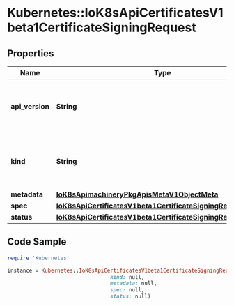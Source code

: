 # Kubernetes::IoK8sApiCertificatesV1beta1CertificateSigningRequest

## Properties

Name | Type | Description | Notes
------------ | ------------- | ------------- | -------------
**api_version** | **String** | APIVersion defines the versioned schema of this representation of an object. Servers should convert recognized schemas to the latest internal value, and may reject unrecognized values. More info: https://git.k8s.io/community/contributors/devel/sig-architecture/api-conventions.md#resources | [optional] 
**kind** | **String** | Kind is a string value representing the REST resource this object represents. Servers may infer this from the endpoint the client submits requests to. Cannot be updated. In CamelCase. More info: https://git.k8s.io/community/contributors/devel/sig-architecture/api-conventions.md#types-kinds | [optional] 
**metadata** | [**IoK8sApimachineryPkgApisMetaV1ObjectMeta**](IoK8sApimachineryPkgApisMetaV1ObjectMeta.md) |  | [optional] 
**spec** | [**IoK8sApiCertificatesV1beta1CertificateSigningRequestSpec**](IoK8sApiCertificatesV1beta1CertificateSigningRequestSpec.md) |  | [optional] 
**status** | [**IoK8sApiCertificatesV1beta1CertificateSigningRequestStatus**](IoK8sApiCertificatesV1beta1CertificateSigningRequestStatus.md) |  | [optional] 

## Code Sample

```ruby
require 'Kubernetes'

instance = Kubernetes::IoK8sApiCertificatesV1beta1CertificateSigningRequest.new(api_version: null,
                                 kind: null,
                                 metadata: null,
                                 spec: null,
                                 status: null)
```


